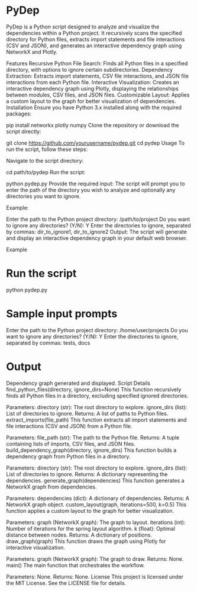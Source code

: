 # PyDep
PyDep is a Python script designed to analyze and visualize the dependencies within a Python project. It recursively scans the specified directory for Python files, extracts import statements and file interactions (CSV and JSON), and generates an interactive dependency graph using NetworkX and Plotly.


Features
Recursive Python File Search: Finds all Python files in a specified directory, with options to ignore certain subdirectories.
Dependency Extraction: Extracts import statements, CSV file interactions, and JSON file interactions from each Python file.
Interactive Visualization: Creates an interactive dependency graph using Plotly, displaying the relationships between modules, CSV files, and JSON files.
Customizable Layout: Applies a custom layout to the graph for better visualization of dependencies.
Installation
Ensure you have Python 3.x installed along with the required packages:


pip install networkx plotly numpy
Clone the repository or download the script directly:


git clone https://github.com/yourusername/pydep.git
cd pydep
Usage
To run the script, follow these steps:

Navigate to the script directory:


cd path/to/pydep
Run the script:


python pydep.py
Provide the required input:
The script will prompt you to enter the path of the directory you wish to analyze and optionally any directories you want to ignore.

Example:


Enter the path to the Python project directory: /path/to/project
Do you want to ignore any directories? (Y/N): Y
Enter the directories to ignore, separated by commas: dir_to_ignore1, dir_to_ignore2
Output:
The script will generate and display an interactive dependency graph in your default web browser.

Example

# Run the script
python pydep.py

# Sample input prompts
Enter the path to the Python project directory: /home/user/projects
Do you want to ignore any directories? (Y/N): Y
Enter the directories to ignore, separated by commas: tests, docs

# Output
Dependency graph generated and displayed.
Script Details
find_python_files(directory, ignore_dirs=None)
This function recursively finds all Python files in a directory, excluding specified ignored directories.

Parameters:
directory (str): The root directory to explore.
ignore_dirs (list): List of directories to ignore.
Returns: A list of paths to Python files.
extract_imports(file_path)
This function extracts all import statements and file interactions (CSV and JSON) from a Python file.

Parameters: file_path (str): The path to the Python file.
Returns: A tuple containing lists of imports, CSV files, and JSON files.
build_dependency_graph(directory, ignore_dirs)
This function builds a dependency graph from Python files in a directory.

Parameters:
directory (str): The root directory to explore.
ignore_dirs (list): List of directories to ignore.
Returns: A dictionary representing the dependencies.
generate_graph(dependencies)
This function generates a NetworkX graph from dependencies.

Parameters: dependencies (dict): A dictionary of dependencies.
Returns: A NetworkX graph object.
custom_layout(graph, iterations=500, k=0.5)
This function applies a custom layout to the graph for better visualization.

Parameters:
graph (NetworkX graph): The graph to layout.
iterations (int): Number of iterations for the spring layout algorithm.
k (float): Optimal distance between nodes.
Returns: A dictionary of positions.
draw_graph(graph)
This function draws the graph using Plotly for interactive visualization.

Parameters: graph (NetworkX graph): The graph to draw.
Returns: None.
main()
The main function that orchestrates the workflow.

Parameters: None.
Returns: None.
License
This project is licensed under the MIT License. See the LICENSE file for details.
